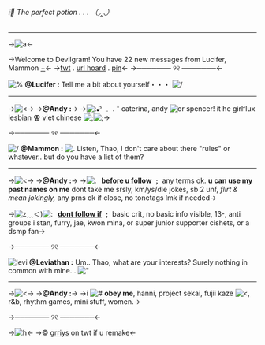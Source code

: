 ###### 🕯💋 The perfect potion . . . （◞‸◟）
***
->![a](https://media.discordapp.net/attachments/1025867561172226131/1025868635199254598/848701CE-D83B-4376-A1F0-12D37BF8687E.gif)<-

->Welcome to Devilgram! You have 22 new messages from Lucifer, Mammon [+]()<-
->[twt](https://twitter.com/fujiikazes) . [url hoard](/pho) . [pin](https://pinterest.ca/xovui)<-
->─────── ୨୧ ───────<-

 ![%](https://media.discordapp.net/attachments/1025867561172226131/1025870728245018634/E3B80D9C-BC06-4DC0-8CC2-DAB76526EDC8.jpeg)
**@Lucifer  :** 
Tell me a bit about yourself・・・ ![/](https://supplies.ju.mp/assets/images/tiny1/914da823_original.gif?v=f59ef9ba ) 
***
->![<](https://media.discordapp.net/attachments/1025867561172226131/1025872870137675847/DE97E9C5-A4FC-4F48-9581-5DB13A2784BE.png)->
->**@Andy :**->
->![:](https://supplies.ju.mp/assets/images/gallery04/15a6c23d_original.gif?v=f59ef9ba )♪ ﹒ .  ⁺  caterina, andy ![or](https://i.imgur.com/lZGqVb3.gif) spencer! it he girlflux lesbian ⚢ viet chinese  ![;](https://i.imgur.com/hL0eMqi.gif )![;](https://i.imgur.com/aO5d1wa.gif)->

->─────── ୨୧ ───────<-

![/](https://media.discordapp.net/attachments/1025867561172226131/1025874072636227666/74CB2BA6-05AD-4835-BC54-681B7A05BD26.png)
**@Mammon :**
![.](https://supplies.ju.mp/assets/images/gallery05/2ae4da3f_original.gif?v=f59ef9ba ) Listen, Thao, I don't care about there "rules" or whatever.. but do you have a list of them?
***
->![<](https://media.discordapp.net/attachments/1025867561172226131/1025872870137675847/DE97E9C5-A4FC-4F48-9581-5DB13A2784BE.png)->
->**@Andy :**->
->![.](https://i.imgur.com/R5dlkvo.gif)⠀**[before u follow]() ﹔** any terms ok. **u can use my past names on me** dont take me srsly, km/ys/die jokes, sb 2 unf, *flirt & mean jokingly,* any prns ok if close, no tonetags lmk if needed->

->![z](https://i.imgur.com/2DNGCyT.gif)﹏＜)![:](https://i.imgur.com/8W7LgIq.gif)⠀**[dont follow if]() ﹔** basic crit, no basic info visible, 13-, anti groups i stan, furry, jae, kwon mina, or super junior supporter cishets, or a dsmp fan->

->─────── ୨୧ ───────<-

![levi](https://media.discordapp.net/attachments/1025867561172226131/1025879287670259712/6B966404-33EE-45C1-BEDC-D7C1DE113641.jpeg)
**@Leviathan :** Um.. Thao, what are your interests? Surely nothing in common with mine... !["](https://supplies.ju.mp/assets/images/gallery05/a14d39c3_original.gif?v=f59ef9ba)
***
->![<](https://media.discordapp.net/attachments/1025867561172226131/1025872870137675847/DE97E9C5-A4FC-4F48-9581-5DB13A2784BE.png)->
->**@Andy :**->
->i ![#](https://supplies.ju.mp/assets/images/tiny1/154c3767_original.gif?v=f59ef9ba) **obey me**, hanni, project sekai, fujii kaze ![<](https://i.imgur.com/j7a12Ph.gif), r&b, rhythm games, mini stuff, women.->

->─────── ୨୧ ───────<-

->![h](https://0.soompi.io/wp-content/uploads/2017/11/17060626/Red-Velvet.gif)<-
->© [grriys](https://twitter.com/grriys) on twt if u remake<-